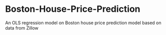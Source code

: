 # Boston-House-Price-Prediction
An OLS regression model on Boston house price prediction model based on data from Zillow
